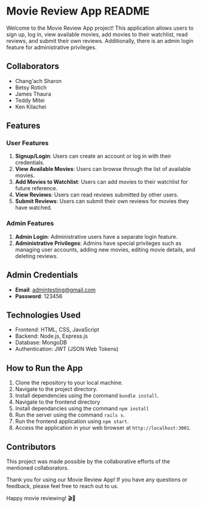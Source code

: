 # Movie Review App README

Welcome to the Movie Review App project! This application allows users to sign up, log in, view available movies, add movies to their watchlist, read reviews, and submit their own reviews. Additionally, there is an admin login feature for administrative privileges.

## Collaborators
- Chang'ach Sharon
- Betsy Rotich
- James Thaura
- Teddy Mitei
- Ken Kilachei

## Features

### User Features
1. **Signup/Login**: Users can create an account or log in with their credentials.
2. **View Available Movies**: Users can browse through the list of available movies.
3. **Add Movies to Watchlist**: Users can add movies to their watchlist for future reference.
4. **View Reviews**: Users can read reviews submitted by other users.
5. **Submit Reviews**: Users can submit their own reviews for movies they have watched.

### Admin Features
1. **Admin Login**: Administrative users have a separate login feature.
2. **Administrative Privileges**: Admins have special privileges such as managing user accounts, adding new movies, editing movie details, and deleting reviews.

## Admin Credentials
- **Email**: admintesting@gmail.com
- **Password**: 123456

## Technologies Used
- Frontend: HTML, CSS, JavaScript
- Backend: Node.js, Express.js
- Database: MongoDB
- Authentication: JWT (JSON Web Tokens)

## How to Run the App

1. Clone the repository to your local machine.
2. Navigate to the project directory.
3. Install dependencies using the command `bundle install`.
4. Navigate to the frontend directory
5. Install dependancies using the command `npm install`
6. Run the server using the command `rails s`.
7. Run the frontend application using `npm start`.
8. Access the application in your web browser at `http://localhost:3001`.

## Contributors

This project was made possible by the collaborative efforts of the mentioned collaborators.

Thank you for using our Movie Review App! If you have any questions or feedback, please feel free to reach out to us.

Happy movie reviewing! 🎬🍿

